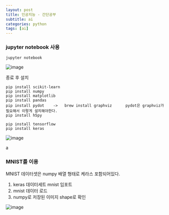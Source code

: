 ```yaml
---
layout: post
title: 인공지능 - 간단공부
subtitle: ai
categories: python
tags: [ai]
---
```



### jupyter notebook 사용

```
jupyter notebook
```


![image](https://user-images.githubusercontent.com/62547169/123582560-fcfa2a00-d818-11eb-8f1c-a4c2386293fe.png)


종료 후 설치

```
pip install scikit-learn
pip install numpy
pip install matplotlib
pip install pandas
pip install pydot    ->   brew install graphviz      pydot은 graphviz가 필요해서 이렇게 설치해야한다.
pip install h5py
```

```
pip install tensorflow
pip install keras
```

![image](https://user-images.githubusercontent.com/62547169/123583699-097f8200-d81b-11eb-9e0c-9fe8430efb43.png)

a

### MNIST를 이용

MNIST 데이터셋은 numpy 배열 형태로 케라스 포함되어있다.

1. keras 데이터세트 mnist 임포트
2. mnist 데이터 로드
3. numpy로 저장된 이미지 shape로 확인

![image](https://user-images.githubusercontent.com/62547169/123584063-ae9a5a80-d81b-11eb-8f6e-ad1c8d91b769.png)


